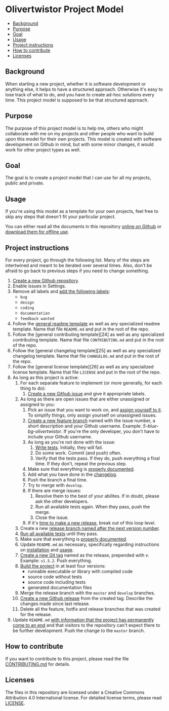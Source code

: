 # Olivertwistor Project Model

* [Background](#background)
* [Purpose](#purpose)
* [Goal](#goal)
* [Usage](#usage)
* [Project instructions][1]
* [How to contribute](#how-to-contribute)
* [Licenses](#licenses)

## Background
When starting a new project, whether it is software development or anything 
else, it helps to have a structured approach. Otherwise it's easy to lose track 
of what to do, and you have to create ad-hoc solutions every time. This project 
model is supposed to be that structured approach.

## Purpose
The purpose of this project model is to help me, others who might collaborate 
with me on my projects and other people who want to build upon this model for 
their own projects. This model is created with software development on Github 
in mind, but with some minor changes, it would work for other project types as 
well.

## Goal
The goal is to create a project model that I can use for all my projects, 
public and private.

## Usage
If you're using this model as a template for your own projects, feel free to 
skip any steps that doesn't fit your particular project.

You can either read all the documents in this repository [online on Github][2] 
or [download them for offline use][3].

## Project instructions
For every project, go through the following list. Many of the steps are 
intertwined and meant to be iterated over several times. Also, don't be afraid 
to go back to previous steps if you need to change something.

1. [Create a new Github repository][4].
1. Enable issues in Settings.
1. Remove all labels and [add the following labels][6]:
    * `bug`
    * `design`
    * `coding`
    * `documentation`
    * `feedback wanted`
1. Follow the [general readme template][7] as well as any specialized readme 
template. Name that file `README.md` and put in the root of the repo.
1. Follow the [general contributing template][24] as well as any specialized 
contributing template. Name that file `CONTRIBUTING.md` and put in the root of 
the repo.
1. Follow the [general changelog template][25] as well as any specialized 
changelog template. Name that file `CHANGELOG.md` and put in the root of the 
repo.
1. Follow the [general license template][26] as well as any specialized license
template. Name that file `LICENSE` and put in the root of the repo.
1. As long as this project is active:
    1. For each separate feature to implement (or more generally, for each 
    thing to do):
        1. [Create a new Github issue][8] and give it appropriate labels.
    1. As long as there are open issues that are either unassigned or assigned 
    to you:
        1. Pick an issue that you want to work on, and [assign yourself to 
        it][9]. To simplify things, only assign yourself on unassigned issues.
        1. [Create a new feature branch][10] named with the issue number, a 
        short description and your Github username. Example: 
        *5-blue-bg-olivertwistor*. If you're the only developer, you don't have 
        to include your Github username.
        1. As long as you're not done with the issue:
            1. [Write tests][11]. Initially, they will fail.
            1. Do some work. Commit (and push) often.
            1. Verify that the tests pass. If they do, push everything a final 
            time. If they don't, repeat the previous step.
        1. Make sure that everything is [properly documented][12].
        1. Add what you have done in the [changelog][13].
        1. Push the branch a final time.
        1. Try to merge with `develop`.
        1. If there are merge issues:
            1. Resolve them to the best of your abilites. If in doubt, please 
            ask the other developers.
            1. Run all available tests again. When they pass, push the merge.
            1. Close the issue.
        1. If it's [time to make a new release][15], break out of this loop 
        level.
    1. Create a new [release branch named after the next version number][16].
    1. [Run all available tests][11] until they pass.
    1. Make sure that everything is [properly documented][12].
    1. Update `README.md` as necessary, specifically regarding instructions on 
    [installation][17] and [usage][18].
    1. [Create a new Git tag][19] named as the release, prepended with *v*. 
    Example: `v1.5.2`. Push everything.
    1. [Build the project][20] in at least four versions:
        * runnable executable or library with compiled code
        * source code without tests
        * source code including tests
        * generated documentation files
    1. Merge the release branch with the `master` and `develop` branches.
    1. [Create a new Github release][21] from the created tag. Describe the 
    changes made since last release.
    1. Delete all the feature, hotfix and release branches that was created for 
    the release.
1. Update `README.md` [with information that the project has permanently come 
to an end][22] and that visitors to the repository can't expect there to be 
further development. Push the change to the `master` branch.

## How to contribute
If you want to contribute to this project, please read the file 
[CONTRIBUTING.md][5] for details.

## Licenses
The files in this repository are licensed under a Creative Commons Attribution 
4.0 International license. For detailed license terms, please read 
[LICENSE][23].


[1]: #project-instructions
[2]: https://github.com/olivertwistor/olivertwistor-project-model
[3]: https://github.com/olivertwistor/olivertwistor-project-model/releases
[4]: repository.md#create-a-github-repository
[5]: CONTRIBUTING.md
[6]: repository.md#setup-basic-labels
[7]: templates/template-readme.md
[8]: issues.md#create-issue
[9]: issues.md#assign-issues
[10]: branching.md
[11]: testing.md
[12]: documentation.md
[13]: documentation.md#changelog
[15]: building.md#release-schedule
[16]: branching.md#release
[17]: readme-instructions.md#installation
[18]: readme-instructions.md#usage
[19]: https://git-scm.com/book/en/v2/Git-Basics-Tagging
[20]: building.md#build-project
[21]: building.md#create-github-release
[22]: project-end.md
[23]: LICENSE
